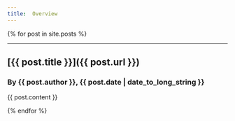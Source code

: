 ```yaml
---
title:  Overview
---
```


{% for post in site.posts %}

---

## [{{ post.title }}]({{ post.url }})

### By {{ post.author }}, {{ post.date | date_to_long_string }}

{{ post.content }}

{% endfor %}
